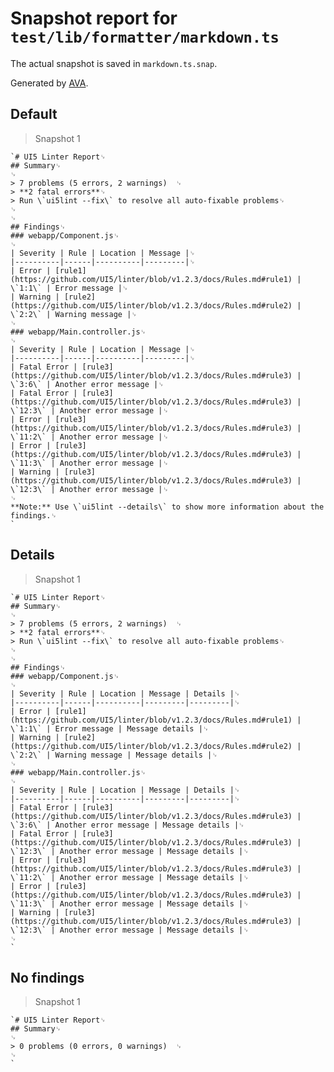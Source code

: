# Snapshot report for `test/lib/formatter/markdown.ts`

The actual snapshot is saved in `markdown.ts.snap`.

Generated by [AVA](https://avajs.dev).

## Default

> Snapshot 1

    `# UI5 Linter Report␊
    ## Summary␊
    ␊
    > 7 problems (5 errors, 2 warnings)  ␊
    > **2 fatal errors**␊
    > Run \`ui5lint --fix\` to resolve all auto-fixable problems␊
    ␊
    ␊
    ## Findings␊
    ### webapp/Component.js␊
    ␊
    | Severity | Rule | Location | Message |␊
    |----------|------|----------|---------|␊
    | Error | [rule1](https://github.com/UI5/linter/blob/v1.2.3/docs/Rules.md#rule1) | \`1:1\` | Error message |␊
    | Warning | [rule2](https://github.com/UI5/linter/blob/v1.2.3/docs/Rules.md#rule2) | \`2:2\` | Warning message |␊
    ␊
    ### webapp/Main.controller.js␊
    ␊
    | Severity | Rule | Location | Message |␊
    |----------|------|----------|---------|␊
    | Fatal Error | [rule3](https://github.com/UI5/linter/blob/v1.2.3/docs/Rules.md#rule3) | \`3:6\` | Another error message |␊
    | Fatal Error | [rule3](https://github.com/UI5/linter/blob/v1.2.3/docs/Rules.md#rule3) | \`12:3\` | Another error message |␊
    | Error | [rule3](https://github.com/UI5/linter/blob/v1.2.3/docs/Rules.md#rule3) | \`11:2\` | Another error message |␊
    | Error | [rule3](https://github.com/UI5/linter/blob/v1.2.3/docs/Rules.md#rule3) | \`11:3\` | Another error message |␊
    | Warning | [rule3](https://github.com/UI5/linter/blob/v1.2.3/docs/Rules.md#rule3) | \`12:3\` | Another error message |␊
    ␊
    **Note:** Use \`ui5lint --details\` to show more information about the findings.␊
    `

## Details

> Snapshot 1

    `# UI5 Linter Report␊
    ## Summary␊
    ␊
    > 7 problems (5 errors, 2 warnings)  ␊
    > **2 fatal errors**␊
    > Run \`ui5lint --fix\` to resolve all auto-fixable problems␊
    ␊
    ␊
    ## Findings␊
    ### webapp/Component.js␊
    ␊
    | Severity | Rule | Location | Message | Details |␊
    |----------|------|----------|---------|---------|␊
    | Error | [rule1](https://github.com/UI5/linter/blob/v1.2.3/docs/Rules.md#rule1) | \`1:1\` | Error message | Message details |␊
    | Warning | [rule2](https://github.com/UI5/linter/blob/v1.2.3/docs/Rules.md#rule2) | \`2:2\` | Warning message | Message details |␊
    ␊
    ### webapp/Main.controller.js␊
    ␊
    | Severity | Rule | Location | Message | Details |␊
    |----------|------|----------|---------|---------|␊
    | Fatal Error | [rule3](https://github.com/UI5/linter/blob/v1.2.3/docs/Rules.md#rule3) | \`3:6\` | Another error message | Message details |␊
    | Fatal Error | [rule3](https://github.com/UI5/linter/blob/v1.2.3/docs/Rules.md#rule3) | \`12:3\` | Another error message | Message details |␊
    | Error | [rule3](https://github.com/UI5/linter/blob/v1.2.3/docs/Rules.md#rule3) | \`11:2\` | Another error message | Message details |␊
    | Error | [rule3](https://github.com/UI5/linter/blob/v1.2.3/docs/Rules.md#rule3) | \`11:3\` | Another error message | Message details |␊
    | Warning | [rule3](https://github.com/UI5/linter/blob/v1.2.3/docs/Rules.md#rule3) | \`12:3\` | Another error message | Message details |␊
    ␊
    `

## No findings

> Snapshot 1

    `# UI5 Linter Report␊
    ## Summary␊
    ␊
    > 0 problems (0 errors, 0 warnings)  ␊
    ␊
    `
